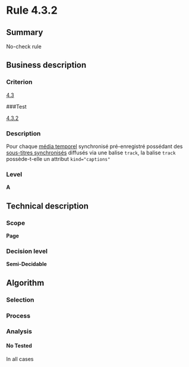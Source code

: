 # Rule 4.3.2

## Summary

No-check rule

## Business description

### Criterion

[4.3](http://references.modernisation.gouv.fr/sites/default/files/RGAA3_RC2-1/referentiel_technique.htm#crit-4-3)

###Test

[4.3.2](http://references.modernisation.gouv.fr/sites/default/files/RGAA3_RC2-1/referentiel_technique.htm#test-4.3.2)

### Description

Pour chaque <a href="http://references.modernisation.gouv.fr/sites/default/files/RGAA3_RC2-1/glossaire.htm#mMediaTemp">m&eacute;dia temporel</a> synchronis&eacute; pr&eacute;-enregistr&eacute; poss&eacute;dant des <a href="http://references.modernisation.gouv.fr/sites/default/files/RGAA3_RC2-1/glossaire.htm#mSsTitreSynchro">sous-titres synchronis&eacute;s</a> diffus&eacute;s via une balise `track`, la balise `track` poss&egrave;de-t-elle un attribut `kind="captions"`

### Level

**A**

## Technical description

### Scope

**Page**

### Decision level

**Semi-Decidable**

## Algorithm

### Selection

### Process

### Analysis

#### No Tested 

In all cases
